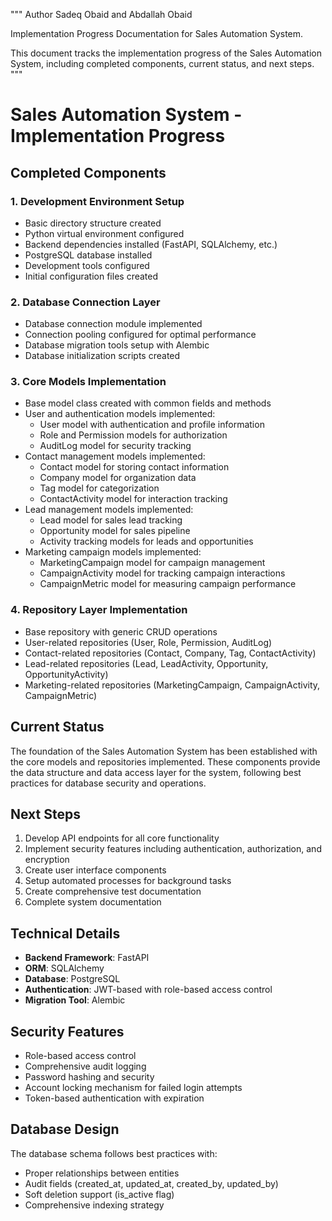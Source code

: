 """
Author Sadeq Obaid and Abdallah Obaid

Implementation Progress Documentation for Sales Automation System.

This document tracks the implementation progress of the Sales Automation System,
including completed components, current status, and next steps.
"""

# Sales Automation System - Implementation Progress

## Completed Components

### 1. Development Environment Setup
- Basic directory structure created
- Python virtual environment configured
- Backend dependencies installed (FastAPI, SQLAlchemy, etc.)
- PostgreSQL database installed
- Development tools configured
- Initial configuration files created

### 2. Database Connection Layer
- Database connection module implemented
- Connection pooling configured for optimal performance
- Database migration tools setup with Alembic
- Database initialization scripts created

### 3. Core Models Implementation
- Base model class created with common fields and methods
- User and authentication models implemented:
  - User model with authentication and profile information
  - Role and Permission models for authorization
  - AuditLog model for security tracking
- Contact management models implemented:
  - Contact model for storing contact information
  - Company model for organization data
  - Tag model for categorization
  - ContactActivity model for interaction tracking
- Lead management models implemented:
  - Lead model for sales lead tracking
  - Opportunity model for sales pipeline
  - Activity tracking models for leads and opportunities
- Marketing campaign models implemented:
  - MarketingCampaign model for campaign management
  - CampaignActivity model for tracking campaign interactions
  - CampaignMetric model for measuring campaign performance

### 4. Repository Layer Implementation
- Base repository with generic CRUD operations
- User-related repositories (User, Role, Permission, AuditLog)
- Contact-related repositories (Contact, Company, Tag, ContactActivity)
- Lead-related repositories (Lead, LeadActivity, Opportunity, OpportunityActivity)
- Marketing-related repositories (MarketingCampaign, CampaignActivity, CampaignMetric)

## Current Status
The foundation of the Sales Automation System has been established with the core models and repositories implemented. These components provide the data structure and data access layer for the system, following best practices for database security and operations.

## Next Steps
1. Develop API endpoints for all core functionality
2. Implement security features including authentication, authorization, and encryption
3. Create user interface components
4. Setup automated processes for background tasks
5. Create comprehensive test documentation
6. Complete system documentation

## Technical Details
- **Backend Framework**: FastAPI
- **ORM**: SQLAlchemy
- **Database**: PostgreSQL
- **Authentication**: JWT-based with role-based access control
- **Migration Tool**: Alembic

## Security Features
- Role-based access control
- Comprehensive audit logging
- Password hashing and security
- Account locking mechanism for failed login attempts
- Token-based authentication with expiration

## Database Design
The database schema follows best practices with:
- Proper relationships between entities
- Audit fields (created_at, updated_at, created_by, updated_by)
- Soft deletion support (is_active flag)
- Comprehensive indexing strategy

